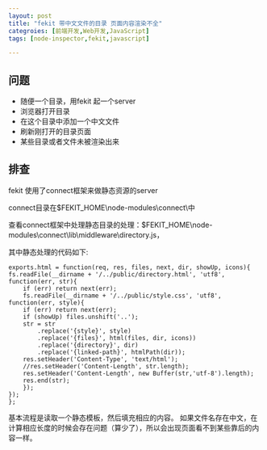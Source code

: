 ```yaml
---
layout: post
title: "fekit 带中文文件的目录 页面内容渲染不全"
categroies: [前端开发,Web开发,JavaScript]
tags: [node-inspector,fekit,javascript]

---
```


## 问题
+ 随便一个目录，用fekit 起一个server
+ 浏览器打开目录
+ 在这个目录中添加一个中文文件
+ 刷新刚打开的目录页面
+ 某些目录或者文件未被渲染出来

## 排查 
fekit 使用了connect框架来做静态资源的server 

connect目录在$FEKIT_HOME\node-modules\connect\中

查看connect框架中处理静态目录的处理：$FEKIT_HOME\node-modules\connect\lib\middleware\directory.js，

其中静态处理的代码如下:

    exports.html = function(req, res, files, next, dir, showUp, icons){
    fs.readFile(__dirname + '/../public/directory.html', 'utf8', function(err, str){
        if (err) return next(err);
        fs.readFile(__dirname + '/../public/style.css', 'utf8', function(err, style){
        if (err) return next(err);
        if (showUp) files.unshift('..');
        str = str
            .replace('{style}', style)
            .replace('{files}', html(files, dir, icons))
            .replace('{directory}', dir)
            .replace('{linked-path}', htmlPath(dir));
        res.setHeader('Content-Type', 'text/html');
        //res.setHeader('Content-Length', str.length);
        res.setHeader('Content-Length', new Buffer(str,'utf-8').length);
        res.end(str);
        });
    });
    };

基本流程是读取一个静态模板，然后填充相应的内容。
如果文件名存在中文，在计算相应长度的时候会存在问题（算少了），所以会出现页面看不到某些靠后的内容一样。